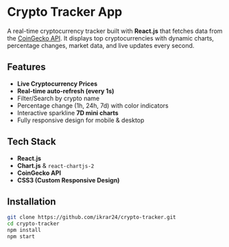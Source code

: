 # Crypto Tracker App

A real-time cryptocurrency tracker built with **React.js** that fetches data from the [CoinGecko API](https://www.coingecko.com/en/api). It displays top cryptocurrencies with dynamic charts, percentage changes, market data, and live updates every second.

## Features

- **Live Cryptocurrency Prices**
- **Real-time auto-refresh (every 1s)**
- Filter/Search by crypto name
- Percentage change (1h, 24h, 7d) with color indicators
- Interactive sparkline **7D mini charts**
- Fully responsive design for mobile & desktop

## Tech Stack

- **React.js**
- **Chart.js** & `react-chartjs-2`
- **CoinGecko API**
- **CSS3 (Custom Responsive Design)**

## Installation

```bash
git clone https://github.com/ikrar24/crypto-tracker.git
cd crypto-tracker
npm install
npm start
